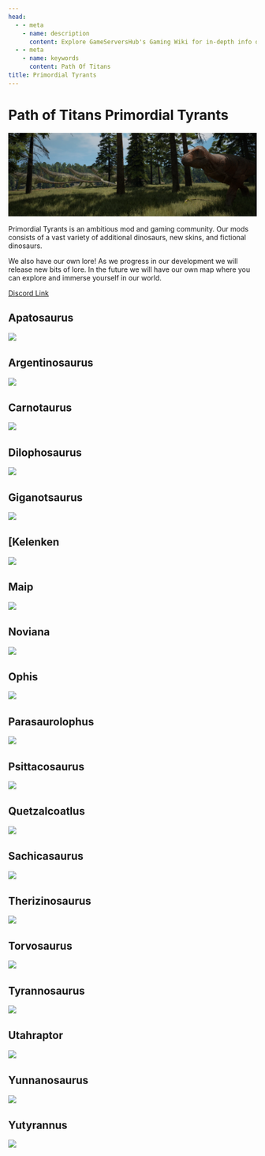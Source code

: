 ```yaml
---
head:
  - - meta
    - name: description
      content: Explore GameServersHub's Gaming Wiki for in-depth info on Path of Titans. Find details on gameplay, features, and updates for the ultimate dino MMO adventure! 
  - - meta
    - name: keywords
      content: Path Of Titans
title: Primordial Tyrants
---
```


# Path of Titans Primordial Tyrants

![Path Of Titans](<PT Header.webp>)

Primordial Tyrants is an ambitious mod and gaming community.
Our mods consists of a vast variety of additional dinosaurs, new skins, and fictional dinosaurs.

We also have our own lore! As we progress in our development we will release new bits of lore. In the future we will have our own map where you can explore and immerse yourself in our world.

[Discord Link](https://discord.gg/primordialtyrants)

## Apatosaurus
<a href='./Path-of-Titans-PTApatosaurus' target='_blank'> <img src='https://web-cdn.alderongames.com/files/1211/conversions/PT_Apatosaurus_mod_icon-icon.jpg' /> </a>

## Argentinosaurus
<a href='./Path-of-Titans-PTArgent' target='_blank'> <img src='https://web-cdn.alderongames.com/files/391/conversions/PT_argent_mod_Icon-icon.jpg' /> </a>

## Carnotaurus
<a href='./Path-of-Titans-PTCarno' target='_blank'> <img src='https://web-cdn.alderongames.com/files/282/conversions/PT_carno_mod_Icon-icon.jpg' /> </a>

## Dilophosaurus
<a href='./Path-of-Titans-PTDilophosaurus' target='_blank'> <img src='https://web-cdn.alderongames.com/files/1243/conversions/PT_dilo_mod_icon-icon.jpg' /> </a>

## Giganotsaurus
<a href='./Path-of-Titans-PTGiga' target='_blank'> <img src='https://web-cdn.alderongames.com/files/862/conversions/PT_Giganoto_mod_icon-icon.jpg' /> </a>

## [Kelenken
<a href='./Path-of-Titans-PTKelenken' target='_blank'> <img src='https://web-cdn.alderongames.com/files/949/conversions/PT_kelenken_mod_icon-icon.jpg' /> </a>

## Maip
<a href='./Path-of-Titans-PTMaip' target='_blank'> <img src='https://web-cdn.alderongames.com/files/913/conversions/PT_Maip_mod_icon-icon.jpg' /> </a>

## Noviana
<a href='./Path-of-Titans-IgnisNoviana' target='_blank'> <img src='https://web-cdn.alderongames.com/files/861/conversions/novania_mod_icon-icon.' /> </a>

## Ophis
<a href='./Path-of-Titans-IgnisOphis' target='_blank'> <img src='https://web-cdn.alderongames.com/files/464/conversions/Ophis_Mod_Icon-icon.jpg' /> </a>

## Parasaurolophus
<a href='./Path-of-Titans-PTParasaurolophus' target='_blank'> <img src='https://web-cdn.alderongames.com/files/761/conversions/PT_para_mod_icon-icon.jpg' /> </a>

## Psittacosaurus
<a href='./Path-of-Titans-PTPsittacosaurus' target='_blank'> <img src='https://web-cdn.alderongames.com/files/1065/conversions/PT_Psittaco_mod_icon-icon.jpg' /> </a>

## Quetzalcoatlus
<a href='./Path-of-Titans-PTQuetzalcoatlus' target='_blank'> <img src='https://web-cdn.alderongames.com/files/816/conversions/PT_Quetz_mod_icon-icon.jpg' /> </a>

## Sachicasaurus
<a href='./Path-of-Titans-PTSachicasaurus' target='_blank'> <img src='https://web-cdn.alderongames.com/files/795/conversions/PT_Sachi_mod_icon-icon.jpg' /> </a>

## Therizinosaurus
<a href='./Path-of-Titans-PTTherizinosaurus' target='_blank'> <img src='https://web-cdn.alderongames.com/files/706/conversions/PT_theri_mod_icon-icon.jpg' /> </a>

## Torvosaurus
<a href='./Path-of-Titans-PTTorvosaurus' target='_blank'> <img src='https://web-cdn.alderongames.com/files/1210/conversions/PT_Torvosaurus_mod_icon-icon.jpg' /> </a>

## Tyrannosaurus
<a href='./Path-of-Titans-PTTyrannosaurus' target='_blank'> <img src='https://web-cdn.alderongames.com/files/878/conversions/PT_Rex_mod_icon-icon.jpg' /> </a>

## Utahraptor
<a href='./Path-of-Titans-PTUtahraptor' target='_blank'> <img src='https://web-cdn.alderongames.com/files/1129/conversions/PT_utah_mod_Icon-icon.jpg' /> </a>

## Yunnanosaurus
<a href='./Path-of-Titans-PTYunnano' target='_blank'> <img src='https://web-cdn.alderongames.com/files/872/conversions/PT_yunn_mod_Icon-icon.jpg' /> </a>

## Yutyrannus
<a href='./Path-of-Titans-PTYutyrannus' target='_blank'> <img src='https://web-cdn.alderongames.com/files/845/conversions/PT_Yuty_mod_icon-icon.jpg' /> </a>
